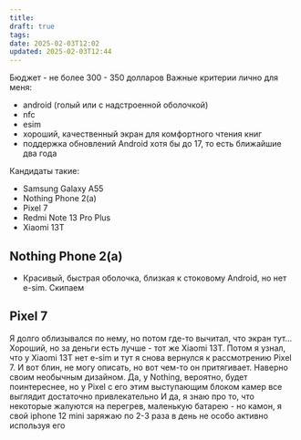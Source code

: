 ```yaml
---
title: 
draft: true
tags: 
date: 2025-02-03T12:02
updated: 2025-02-03T12:44
---
```

Бюджет - не более 300 - 350 долларов
Важные критерии лично для меня:
- android (голый или с надстроенной оболочкой)
- nfc
- esim
- хороший, качественный экран для комфортного чтения книг
- поддержка обновлений Android  хотя бы до 17, то есть ближайшие два года

Кандидаты такие:
- Samsung Galaxy A55
- Nothing Phone 2(a)
- Pixel 7
- Redmi Note 13 Pro Plus
- Xiaomi 13T
## Nothing Phone 2(a)
- Красивый, быстрая оболочка, близкая к стоковому Android, но нет e-sim. Скипаем
## Pixel 7
Я долго облизывался по нему, но потом где-то вычитал, что экран тут... Хороший, но за деньги есть лучше - тот же Xiaomi 13T.
Потом я узнал, что у Xiaomi 13T нет e-sim и тут я снова вернулся к рассмотрению Pixel 7. И вот блин, не могу описать, но вот чем-то он притягивает. Наверно своим необычным дизайном. Да, у Nothing, вероятно, будет поинтереснее, но у Pixel с его этим выступающим блоком камер все выглядит достаточно привлекательно
И да, я знаю про то, что некоторые жалуются на перегрев, маленькую батарею - но камон, я свой iphone 12 mini заряжаю по 2-3 раза в день не особо активно используя его